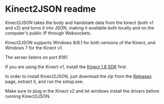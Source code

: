 # Kinect2JSON readme

Kinect2JSON takes the body and handstate data from the kinect (both v1 and v2) and turns it into JSON, making it available both locally and on the computer's public IP through Websockets.

Kinect2JSON supports Windows 8/8.1 for both versions of the Kinect, and Windows 7 for the Kinect v1.

The server listens on port 8181.

If you are using the Kinect v1, install the <a href="http://www.microsoft.com/en-us/download/confirmation.aspx?id=40278" target="_blank">Kinect 1.8 SDK</a> first.

In order to install Kinect2JSON, just download the zip from the <a href="https://github.com/Calvin-CS/Kinect2JSON/releases" target="_blank">Releases</a> page, extract it, and run the setup.exe.

Make sure to plug in the Kinect v2 and let windows install the drivers before running Kinect2JSON.